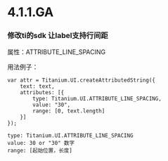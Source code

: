 # 4.1.1.GA
### 修改ti的sdk 让label支持行间距

属性：ATTRIBUTE_LINE_SPACING

用法例子：

	var attr = Titanium.UI.createAttributedString({
		text: text,
		attributes: [{
			type: Titanium.UI.ATTRIBUTE_LINE_SPACING,
			value: "30",
			range: [0, text.length]
		}]
	});
	
	type: Titanium.UI.ATTRIBUTE_LINE_SPACING
	value: 30 or "30" 数字
	range: [起始位置，长度]